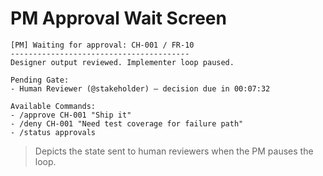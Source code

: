 # PM Approval Wait Screen

```text
[PM] Waiting for approval: CH-001 / FR-10
----------------------------------------
Designer output reviewed. Implementer loop paused.

Pending Gate:
- Human Reviewer (@stakeholder) — decision due in 00:07:32

Available Commands:
- /approve CH-001 "Ship it"
- /deny CH-001 "Need test coverage for failure path"
- /status approvals
```

> Depicts the state sent to human reviewers when the PM pauses the loop.
